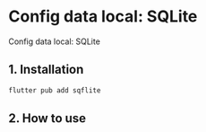 # Config data local: SQLite

<a name="readme-top"></a>
Config data local: SQLite

## 1. Installation

```bash
flutter pub add sqflite
```

## 2. How to use
